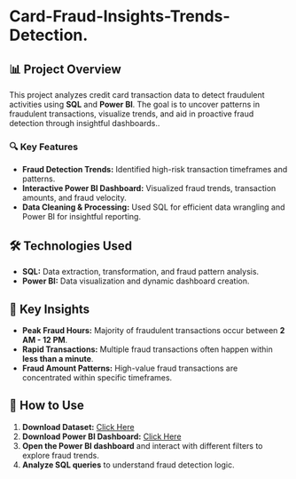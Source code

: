 # Card-Fraud-Insights-Trends-Detection.

## 📊 Project Overview
This project analyzes credit card transaction data to detect fraudulent activities using **SQL** and **Power BI**. The goal is to uncover patterns in fraudulent transactions, visualize trends, and aid in proactive fraud detection through insightful dashboards.. 

### 🔍 Key Features
- **Fraud Detection Trends:** Identified high-risk transaction timeframes and patterns.
- **Interactive Power BI Dashboard:** Visualized fraud trends, transaction amounts, and fraud velocity.
- **Data Cleaning & Processing:** Used SQL for efficient data wrangling and Power BI for insightful reporting.

## 🛠️ Technologies Used
- **SQL:** Data extraction, transformation, and fraud pattern analysis.
- **Power BI:** Data visualization and dynamic dashboard creation.

## 🚀 Key Insights
- **Peak Fraud Hours:** Majority of fraudulent transactions occur between **2 AM - 12 PM**.
- **Rapid Transactions:** Multiple fraud transactions often happen within **less than a minute**.
- **Fraud Amount Patterns:** High-value fraud transactions are concentrated within specific timeframes.

## 📌 How to Use
1.  **Download Dataset:** [Click Here](https://www.kaggle.com/datasets/mlg-ulb/creditcardfraud)
2.  **Download Power BI Dashboard:** [Click Here](https://1drv.ms/u/c/03e7819bc1bc2f78/ET-ks9wNZJ5HtbK3B8rsJe0BLHWOnUG_bEKLxumIR2TGkQ?e=8ruYOf)
3. **Open the Power BI dashboard** and interact with different filters to explore fraud trends.
4. **Analyze SQL queries** to understand fraud detection logic.


